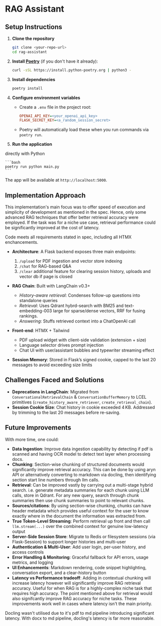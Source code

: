 # RAG Assistant

## Setup Instructions

1. **Clone the repository**

   ```bash
   git clone <your-repo-url>
   cd rag-assistant
   ```

2. **Install [Poetry](https://python-poetry.org/)** (if you don't have it already):

   ```bash
   curl -sSL https://install.python-poetry.org | python3 -
   ```

3. **Install dependencies**

   ```bash
   poetry install
   ```

4. **Configure environment variables**

   * Create a `.env` file in the project root:

     ```ini
     OPENAI_API_KEY=<your_openai_api_key>
     FLASK_SECRET_KEY=<a_random_session_secret>
     ```
   * Poetry will automatically load these when you run commands via `poetry run`.

5. **Run the application**

directly with Python

    ```bash
    poetry run python main.py
    ```

The app will be available at `http://localhost:5000`.

## Implementation Approach

This implementation's main focus was to offer speed of execution and simplicity of development as mentioned in the spec. Hence, only some advanced RAG techniques that offer better retrieval accuracy were employed. If the task was for a niche use case, retrieval performance could be significantly improved at the cost of latency.

Code meets all requirements stated in spec, including all HTMX enchancements.

* **Architecture**: A Flask backend exposes three main endpoints:

  1. `/upload` for PDF ingestion and vector store indexing
  2. `/chat` for RAG-based Q\&A
  3. `/clear` additional feature for clearing session history, uploads and vector db if page is closed
* **RAG Chain**: Built with LangChain v0.3+

  * *History-aware retrieval*: Condenses follow-up questions into standalone queries
  * *Retrieval*: Uses Qdrant hybrd-search with BM25 and text-embedding-003 large for sparse/dense vectors, RRF for fusing rankings.
  * *Answering*: Stuffs retrieved context into a ChatOpenAI call
* **Front-end**: HTMX + Tailwind

  * PDF upload widget with client-side validation (extension + size)
  * Language selector drives prompt injection
  * Chat UI with user/assistant bubbles and typewriter streaming effect
   
* **Session Memory**: Stored in Flask’s signed cookie, capped to the last 20 messages to avoid exceeding size limits

## Challenges Faced and Solutions

* **Deprecations in LangChain**: Migrated from `ConversationalRetrievalChain` & `ConversationBufferMemory` to LCEL primitives (`create_history_aware_retriever`, `create_retrieval_chain`).
* **Session Cookie Size**: Chat history in cookie exceeded 4 KB. Addressed by trimming to the last 20 messages before re-saving.


## Future Improvements

With more time, one could:

* **Data Ingestion**: Improve data ingestion capability by detecting if pdf is scanned and having OCR model to detect text layer when processing docs.
* **Chunking**: Section-wise chunking of structured documents would significantly improve retrieval accuracy. This can be done by using aryn API or alternatively converting to markdown via docling, then identifying section start line numbers through llm calls.
* **Retrieval**: Can be improved vastly by carrying out a multi-stage hybrid search. i.e. generate metadata summaries for each chunk using LLM calls, store in Qdrant. For any new query, search through chunk summaries then use chunk summaries to point to relevant chunks.
* **Sources/citations**: By using section-wise chunking, chunks can have header metadata which provides useful context for the user to know exactly where in the document the information was extracted from.
* **True Token-Level Streaming**: Perform retrieval up front and then call `llm.stream(...)` over the combined context for genuine low-latency output
* **Server-Side Session Store**: Migrate to Redis or filesystem sessions (via Flask-Session) to support longer histories and multi-user
* **Authentication & Multi-User**: Add user login, per-user history, and access controls
* **Error Handling & Monitoring**: Graceful fallback for API errors, usage metrics, and logging
* **UI Enhancements**: Markdown rendering, code snippet highlighting, conversation export, and a clear-history button
* **Latency vs Performance tradeoff**: Adding in contextual chunking will increase latency however will significantly improve RAG retrieval accuracy. Useful for when RAG is for a highly-complex niche task that requires high accuracy. The point mentioned above for retrieval would also signifcantly improve RAG accuracy for niche tasks. These improvements work well in cases where latency isn't the main priority.

Docling wasn't utilised due to it's pdf to md pipeline introducing significant latency. With docx to md pipeline, docling's latency is far more reasonable.

